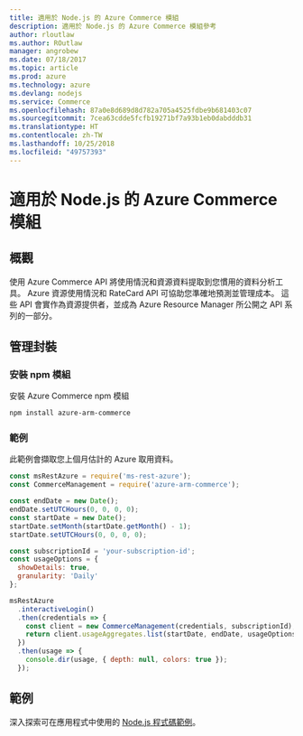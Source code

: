 ```yaml
---
title: 適用於 Node.js 的 Azure Commerce 模組
description: 適用於 Node.js 的 Azure Commerce 模組參考
author: rloutlaw
ms.author: ROutlaw
manager: angrobew
ms.date: 07/18/2017
ms.topic: article
ms.prod: azure
ms.technology: azure
ms.devlang: nodejs
ms.service: Commerce
ms.openlocfilehash: 87a0e8d689d8d782a705a4525fdbe9b681403c07
ms.sourcegitcommit: 7cea63cdde5fcfb19271bf7a93b1eb0dabdddb31
ms.translationtype: HT
ms.contentlocale: zh-TW
ms.lasthandoff: 10/25/2018
ms.locfileid: "49757393"
---
```

# <a name="azure-commerce-modules-for-nodejs"></a>適用於 Node.js 的 Azure Commerce 模組

## <a name="overview"></a>概觀

使用 Azure Commerce API 將使用情況和資源資料提取到您慣用的資料分析工具。 Azure 資源使用情況和 RateCard API 可協助您準確地預測並管理成本。 這些 API 會實作為資源提供者，並成為 Azure Resource Manager 所公開之 API 系列的一部分。

## <a name="management-package"></a>管理封裝

### <a name="install-the-npm-module"></a>安裝 npm 模組

安裝 Azure Commerce npm 模組

```bash
npm install azure-arm-commerce
```

### <a name="example"></a>範例

此範例會擷取您上個月估計的 Azure 取用資料。

```javascript
const msRestAzure = require('ms-rest-azure');
const CommerceManagement = require('azure-arm-commerce');

const endDate = new Date();
endDate.setUTCHours(0, 0, 0, 0);
const startDate = new Date();
startDate.setMonth(startDate.getMonth() - 1);
startDate.setUTCHours(0, 0, 0, 0);

const subscriptionId = 'your-subscription-id';
const usageOptions = {
  showDetails: true,
  granularity: 'Daily'
};

msRestAzure
  .interactiveLogin()
  .then(credentials => {
    const client = new CommerceManagement(credentials, subscriptionId);
    return client.usageAggregates.list(startDate, endDate, usageOptions);
  })
  .then(usage => {
    console.dir(usage, { depth: null, colors: true });
  });
```

## <a name="samples"></a>範例

深入探索可在應用程式中使用的 [Node.js 程式碼範例](https://azure.microsoft.com/resources/samples/?platform=nodejs)。
